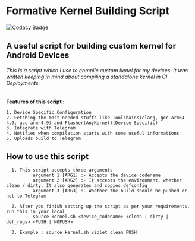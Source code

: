 # Formative Kernel Building Script
[![Codacy Badge](https://api.codacy.com/project/badge/Grade/93a7e7b65a7d4d6fa440a9851bf110b2)](https://www.codacy.com/manual/iamsaalim/script?utm_source=github.com&amp;utm_medium=referral&amp;utm_content=iamsaalim/script&amp;utm_campaign=Badge_Grade)

## A useful script for building custom kernel for Android Devices
###### This is a script which I use to compile custom kenel for my devices. It was written keeping in mind about compiling a standalone kernel in CI Deployments. 

**Features of this script :**
  ~~~
  1. Device Specific Configuration
  2. Fetching the most needed stuffs like Toolchains(clang, gcc-arm64-4.9, gcc-arm-4.9) and Flasher(AnyKernel)(Device Specific)
  3. Integrate with Telegram
  4. Notifies when compilation starts with some useful informations
  5. Uploads build to Telegram
  ~~~
## How to use this script

```
  1. This script accepts three arguments 
          argument 1 [ARG1] :- Accepts the device codename
          argument 2 [ARG2] :- It accepts the environment, whether clean / dirty. It also generates and copies defconfig
          argument 3 [ARG3] :- Whether the build should be pushed or not to Telegram 
          
  2. After you finish setting up the script as per your requirements, run this in your local
          source kernel.sh <device_codename> <clean | dirty | def_regs> <PUSH | NOPUSH>
          
  3. Example : source kernel.sh violet clean PUSH
```

